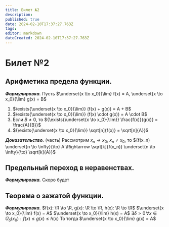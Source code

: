 ```yaml
---
title: Билет №2
description: 
published: true
date: 2024-02-10T17:37:27.763Z
tags: 
editor: markdown
dateCreated: 2024-02-10T17:37:27.763Z
---
```


# Билет №2

## Арифметика предела функции.
***Формулировка.***
Пусть $\underset{x \to x_0}{\lim} f(x) = A, \underset{x \to x_0}{\lim} g(x) = B$

1) $\exists{\underset{x \to x_0}{\lim}} (f(x) + g(x)) = A + B$
2) $\exists{\underset{x \to x_0}{\lim}} (f(x) \cdot g(x)) = A \cdot B$
3) Если ${B \neq 0}$, то ${\exists{\underset{x \to x_0}{\lim}} \frac{f(x)}{g(x)} = \frac{A}{B}}$
4) ${\exists{\underset{x \to x_0}{\lim}} \sqrt[n]{f(x)} = \sqrt[n]{A}}$

***Доказательство.*** (часть)
Рассмотрим $x_n \to x_0$, $x_n \neq x_0$, то
${f(x_n) \underset{n \to \infty}{\to} A \Rightarrow \sqrt[k]{f(x_n)} \underset{n \to \infty}{\to} \sqrt[k]{A}}$

## Предельный переход в неравенствах.
***Формулировка.***
Скоро будет

## Теорема о зажатой функции. 
***Формулировка.***
$f(x): \R \to \R, g(x): \R \to \R, h(x): \R \to \R$
$\underset{x \to x_0}{\lim} f(x) = A$
$\underset{x \to x_0}{\lim} h(x) = A$
$\exists \delta > 0 \, \forall x \in \dot{U}_\delta(x_0): f(x) \le g(x) \le h(x)$
То тогда $\underset{x \to x_0}{\lim} g(x) = A$
